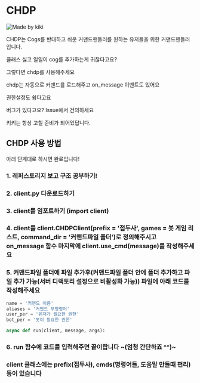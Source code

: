 # CHDP
![Made by kiki](https://img.shields.io/badge/Made%20By%20KIKI-Good%20Job-brightgreen)

CHDP는 Cogs를 반대하고 쉬운 커맨드핸들러를 원하는 유저들을 위한 커맨드핸들러입니다.

클래스 싫고 일일이 cog를 추가하는게 귀찮다고요?

그렇다면 chdp를 사용해주세요

chdp는 자동으로 커맨드를 로드해주고 on_message 이벤트도 있어요

권한설정도 쉽다고요

버그가 있다고요? Issue에서 건의하세요

키키는 항상 고칠 준비가 되어있답니다.

## CHDP 사용 방법

아래 단계대로 하시면 완료입니다!

### 1. 레퍼스토리지 보고 구조 공부하기!

### 2. client.py 다운로드하기

### 3. client를 임포트하기 (import client)

### 4. client를 client.CHDPClient(prefix = '접두사', games = 봇 게임 리스트, command_dir = '커맨드파일 폴더')로 정의해주시고 on_message 함수 마지막에 client.use_cmd(message)를 작성해주세요

### 5. 커맨드파일 폴더에 파일 추가후(커맨드파일 폴더 안에 폴더 추가하고 파일 추가 가능(서버 디랙토리 설정으로 비활성화 가능)) 파일에 아래 코드를 작성해주세요

```python
name = '커맨드 이름'
aliases = '커맨드 부명령어'
user_per = '유저가 필요한 권한'
bot_per = '봇이 필요한 권한'

async def run(client, message, args):

```

### 6. run 함수에 코드를 입력해주면 끝이랍니다 ~(엄청 간단하죠 ^^)~

### client 클래스에는 prefix(접두사), cmds(명령어들, 도움말 만들때 편리) 등이 있습니다

